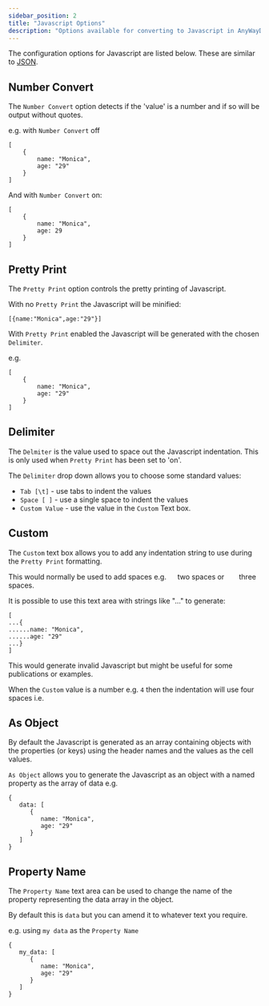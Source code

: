 ```yaml
---
sidebar_position: 2
title: "Javascript Options"
description: "Options available for converting to Javascript in AnyWayData.com. This includes formatting numbers, pretty print control and representing as a named array property."
---
```


The configuration options for Javascript are listed below. These are similar to [JSON](/docs/data-formats/json/json).

## Number Convert

The `Number Convert` option detects if the 'value' is a number and if so will be output without quotes.

e.g. with `Number Convert` off

```
[
	{
		name: "Monica",
		age: "29"
	}
]
```

And with `Number Convert` on:

```
[
	{
		name: "Monica",
		age: 29
	}
]
```

## Pretty Print

The `Pretty Print` option controls the pretty printing of Javascript.

With no `Pretty Print` the Javascript will be minified:

```
[{name:"Monica",age:"29"}]
```

With `Pretty Print` enabled the Javascript will be generated with the chosen `Delimiter`.

e.g.

```
[
	{
		name: "Monica",
		age: "29"
	}
]
```

## Delimiter

The `Delmiter` is the value used to space out the Javascript indentation. This is only used when `Pretty Print` has been set to 'on'.

The `Delimiter` drop down allows you to choose some standard values:

- `Tab [\t]` - use tabs to indent the values
- `Space [ ]` - use a single space to indent the values
- `Custom Value` - use the value in the `Custom` Text box.

## Custom

The `Custom` text box allows you to add any indentation string to use during the `Pretty Print` formatting.

This would normally be used to add spaces e.g. `  ` two spaces or `   ` three spaces.

It is possible to use this text area with strings like "..." to generate:

```
[
...{
......name: "Monica",
......age: "29"
...}
]
```

This would generate invalid Javascript but might be useful for some publications or examples.

When the `Custom` value is a number e.g. `4` then the indentation will use four spaces i.e. `    `

## As Object

By default the Javascript is generated as an array containing objects with the properties (or keys) using the header names and the values as the cell values.

`As Object` allows you to generate the Javascript as an object with a named property as the array of data e.g.

```
{
   data: [
      {
         name: "Monica",
         age: "29"
      }
   ]
}
```

## Property Name

The `Property Name` text area can be used to change the name of the property representing the data array in the object.

By default this is `data` but you can amend it to whatever text you require.

e.g. using `my data` as the `Property Name`

```
{
   my_data: [
      {
         name: "Monica",
         age: "29"
      }
   ]
}
```
